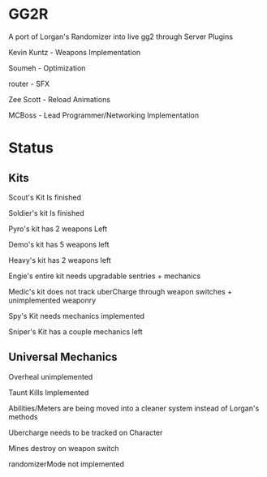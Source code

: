 # GG2R
A port of Lorgan's Randomizer into live gg2 through Server Plugins

Kevin Kuntz - Weapons Implementation

Soumeh - Optimization

router - SFX

Zee Scott - Reload Animations

MCBoss - Lead Programmer/Networking Implementation

# Status

## Kits
Scout's Kit Is finished

Soldier's kit Is finished

Pyro's kit has 2 weapons Left

Demo's kit has 5 weapons left

Heavy's kit has 2 weapons left

Engie's entire kit needs upgradable sentries + mechanics

Medic's kit does not track uberCharge through weapon switches + unimplemented weaponry

Spy's Kit needs mechanics implemented

Sniper's Kit has a couple mechanics left

## Universal Mechanics
Overheal unimplemented

Taunt Kills Implemented

Abilities/Meters are being moved into a cleaner system instead of Lorgan's methods

Ubercharge needs to be tracked on Character

Mines destroy on weapon switch

randomizerMode not implemented
